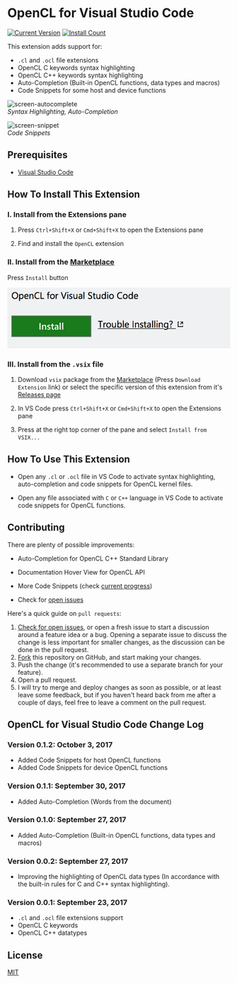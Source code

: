 # OpenCL for Visual Studio Code

[![Current Version](https://vsmarketplacebadge.apphb.com/version-short/galarius.vscode-opencl.svg)](https://marketplace.visualstudio.com/items?itemName=galarius.vscode-opencl)
[![Install Count](https://vsmarketplacebadge.apphb.com/installs/galarius.vscode-opencl.svg)](https://marketplace.visualstudio.com/items?itemName=galarius.vscode-opencl)

This extension adds support for:

* `.cl` and `.ocl` file extensions
* OpenCL C keywords syntax highlighting
* OpenCL C++ keywords syntax highlighting
* Auto-Completion (Built-in OpenCL functions, data types and macros)
* Code Snippets for some host and device functions

![screen-autocomplete](https://raw.githubusercontent.com/Galarius/vscode-opencl/master/images/vscode-opencl-autocomplete.gif)  
*Syntax Highlighting, Auto-Completion*

![screen-snippet](https://raw.githubusercontent.com/Galarius/vscode-opencl/master/images/vscode-opencl-snippet.gif)  
*Code Snippets*

## Prerequisites

* [Visual Studio Code](https://code.visualstudio.com)

## How To Install This Extension

### **I.** Install from the Extensions pane

1. Press `Ctrl+Shift+X` or `Cmd+Shift+X` to open the Extensions pane

2. Find and install the `OpenCL` extension

### **II.** Install from the [Marketplace](https://marketplace.visualstudio.com/items?itemName=galarius.vscode-opencl)

Press `Install` button

![screen-install](https://raw.githubusercontent.com/Galarius/vscode-opencl/master/images/install.button.png)

### **III.** Install from the `.vsix` file

1. Download `vsix` package from the [Marketplace](https://marketplace.visualstudio.com/items?itemName=galarius.vscode-opencl) (Press `Download Extension` link) or select the specific version of this extension from it's [Releases page](https://github.com/Galarius/vscode-opencl/releases)

2. In VS Code press `Ctrl+Shift+X` or `Cmd+Shift+X` to open the Extensions pane

3. Press at the right top corner of the pane and select `Install from VSIX...`

## How To Use This Extension

* Open any `.cl` or `.ocl` file in VS Code to activate syntax highlighting, auto-completion and code snippets for OpenCL kernel files.

* Open any file associated with `C` or `C++` language in VS Code to activate code snippets for OpenCL functions.

## Contributing

There are plenty of possible improvements:

* Auto-Completion for OpenCL C++ Standard Library

* Documentation Hover View for OpenCL API

* More Code Snippets (check [current progress](https://raw.githubusercontent.com/Galarius/vscode-opencl/master/snippets/code.snippets.progress.md))

* Check for [open issues](https://github.com/Galarius/vscode-opencl/issues)

Here's a quick guide on `pull requests`:

1. [Check for open issues](https://github.com/galarius/vscode-opencl/issues), or
   open a fresh issue to start a discussion around a feature idea or a bug.
   Opening a separate issue to discuss the change is less important for smaller
   changes, as the discussion can be done in the pull request.
2. [Fork](https://github.com/galarius/vscode-opencl.git) this repository on GitHub, and start making your changes.
3. Push the change (it's recommended to use a separate branch for your feature).
4. Open a pull request.
5. I will try to merge and deploy changes as soon as possible, or at least leave
   some feedback, but if you haven't heard back from me after a couple of days,
   feel free to leave a comment on the pull request.

## OpenCL for Visual Studio Code Change Log

### Version 0.1.2: October 3, 2017

* Added Code Snippets for host OpenCL functions
* Added Code Snippets for device OpenCL functions

### Version 0.1.1: September 30, 2017

* Added Auto-Completion (Words from the document)

### Version 0.1.0: September 27, 2017

* Added Auto-Completion (Built-in OpenCL functions, data types and macros)

### Version 0.0.2: September 27, 2017

* Improving the highlighting of OpenCL data types (In accordance with the built-in rules for C and C++ syntax highlighting).

### Version 0.0.1: September 23, 2017

* `.cl` and `.ocl` file extensions support
* OpenCL C keywords
* OpenCL C++ datatypes

## License

[MIT](https://raw.githubusercontent.com/Galarius/vscode-opencl/master/LICENSE.txt)